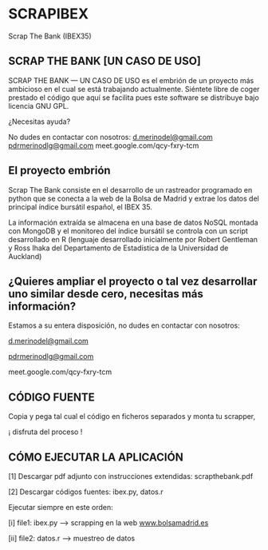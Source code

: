 # SCRAPIBEX
Scrap The Bank (IBEX35)

SCRAP THE BANK [UN CASO DE USO]
-------------------------------

SCRAP THE BANK — UN CASO DE USO es el embrión de un proyecto más ambicioso en el cual se está trabajando actualmente. Siéntete libre de coger prestado el código que aquí se facilita pues este software se distribuye bajo licencia GNU GPL. 

¿Necesitas ayuda?

No dudes en contactar con nosotros:
d.merinodel@gmail.com
pdrmerinodlg@gmail.com
meet.google.com/qcy-fxry-tcm


El proyecto embrión
-------------------
Scrap The Bank consiste en el desarrollo de un rastreador  programado en python que se conecta a la web de la Bolsa de Madrid y extrae los datos del principal índice bursátil español, el IBEX 35.

La información extraída se almacena en una base de datos NoSQL montada con MongoDB y el monitoreo del índice bursátil se controla con un script desarrollado en R (lenguaje desarrollado inicialmente por Robert Gentleman y Ross Ihaka del Departamento de Estadística de la Universidad de Auckland)


¿Quieres ampliar el proyecto o tal vez desarrollar uno similar desde cero, necesitas más información? 
--------------------------------------------------------------------------------------------------------
Estamos a su entera disposición, no dudes en contactar con nosotros:

d.merinodel@gmail.com

pdrmerinodlg@gmail.com

meet.google.com/qcy-fxry-tcm


CÓDIGO FUENTE
----------------

Copia y pega tal cual el código en ficheros separados y monta tu scrapper, 

¡ disfruta del proceso !

CÓMO EJECUTAR LA APLICACIÓN
----------------------------
[1] Descargar pdf adjunto con instrucciones extendidas: scrapthebank.pdf

[2] Descargar códigos fuentes: ibex.py, datos.r

Ejecutar siempre en este orden:

[i] file1: ibex.py --> scrapping en la web www.bolsamadrid.es

[ii] file2: datos.r --> muestreo de datos
